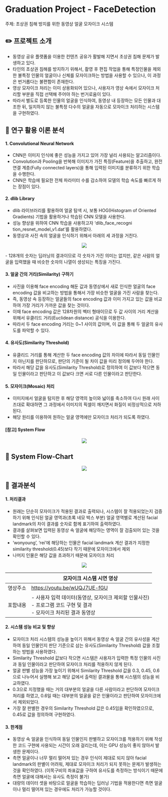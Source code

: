 # Graduation Project - FaceDetection
주제: 초상권 침해 방지를 위한 동영상 얼굴 모자이크 시스템


## ✏️ 프로젝트 소개
  - 동영상 공유 플랫폼을 이용한 컨텐츠 공유가 활발해 지면서 초상권 침해 문제가 발생하고 있다.
  - 타인의 초상권 침해를 방지하기 위해서, 촬영 후 편집 작업을 통해 특정인물을 제외한 불특정 인물의 얼굴이나 신체를 모자이크하는 방법을 사용할 수 있으나, 이 과정은 번거롭다는 불편함이 존재한다.
  - 영상 모자이크 처리는 이미 상용화되어 있으나, 사용자가 영상 속에서 모자이크 처리할 부분을 직접 선택해 주어야 하는 번거로움이 있다.
  - 따라서 별도로 등록한 인물의 얼굴을 인식하여, 동영상 내 등장하는 모든 인물과 대조한 뒤, 일치하지 않는 불특정 다수의 얼굴을 자동으로 모자이크 처리하는 시스템을 구현하였다.


## 📖 연구 활용 이론 분석

#### 1. Convolutional Neural Network
   - CNN은 이미지 인식에 좋은 성능을 가지고 있어 가장 널리 사용되는 알고리즘이다.
   - Convolution과 Pooling을 반복해 이미지가 가진 특징(Feature)을 추출하고, 완전 연결 계층(Fully connected layers)을 통해 입력된 이미지를 분류하기 위한 학습을 수행한다.
   - CNN은 학습에 필요한 전체 파라미터 수를 감소하여 모델의 학습 속도를 빠르게 하는 장점이 있다.


#### 2. dlib Library 
   - dlib 라이브러리를 활용하여 얼굴 탐색 시, 보통 HOG(Histogram of Oriented Gradients) 기법을 활용하거나 학습된 CNN 모델을 사용한다.
   - 성능 향상을 위하여 CNN 학습을 사용하고자 ‘dlib_face_recogni tion_resnet_model_v1.dat’를 활용하였다.
   - 동영상과 사진 속의 얼굴을 인식하기 위해서 아래의 세 과정을 거친다.
<p align="center">
  <img src="https://github.com/juooo1117/Graduation_FaceDetection/assets/95035134/926d862b-696c-4616-b8bc-a3a21ed09d91">
</p>
   - 128개의 숫자는 딥러닝의 결과이므로 각 숫자가 가진 의미는 없지만, 같은 사람의 얼굴을 입력했을 때 비슷한 숫자의 나열이 생성되는 특징을 가진다.


#### 3. 얼굴 간의 거리(Similarity) 구하기
   - 사진을 이용해 face encoding 해둔 값과 동영상에서 새로 인식한 얼굴의 face encoding 값을 비교하는 방법을 통해서 가장 비슷한 얼굴을 가진 사람을 찾는다.
   - 즉, 동영상 속 등장하는 얼굴들의 face encoding 값과 이미 가지고 있는 값을 비교하여 가장 거리가 가까운 값을 찾는 것이다.
   - 이때 face encoding 값은 128차원의 벡터 형태이므로 두 값 사이의 거리 계산을 위해서 유클리드 거리(Euclidean distance) 공식을 이용한다.
   - 따라서 두 face encoding 거리는 0~1 사이의 값이며, 이 값을 통해 두 얼굴의 유사도를 파악할 수 있다.


#### 4. 유사도(Similarity Threshold)
   - 유클리드 거리를 통해 계산한 두 face encoding 값의 차이에 따라서 동일 인물인지 아닌지를 판단하므로, 판단의 기준이 될 차이 값을 미리 정의해 두어야 한다.
   - 따라서 해당 값을 유사도(Similarity Threshold)로 정의하여 이 값보다 작으면 동일 인물이라고 판단하고 이 값보다 크면 서로 다른 인물이라고 판단한다.


#### 5. 모자이크(Mosaic) 처리
   - 이미지에서 얼굴을 탐지한 후 해당 영역의 높이와 넓이를 축소하여 다시 원래 사이즈대로 확대하면 그 과정에서 이미지의 픽셀이 깨지면서 화질이 비정상적으로 저하된다. 
   - 해당 원리를 이용하여 원하는 얼굴 영역에만 모자이크 처리가 되도록 하였다.


#### [참고] System Flow
<p align="center">
  <img src="https://github.com/juooo1117/Graduation_FaceDetection/assets/95035134/a6543501-5999-4311-b4e6-e32885048747">
</p>



## 📖 System Flow-Chart
<p align="center">
  <img src="https://github.com/juooo1117/Graduation_FaceDetection/assets/95035134/a677479b-2e7f-46d9-b8c1-841a9da25ab0">
</p>



## 📝 결과분석

#### 1. 처리결과
   - 원래는 단순히 모자이크가 적용된 결과로 출력되나, 시스템이 잘 적용되었는지 검증하기 위해 인식된 얼굴 영역과(초록 네모 박스 부분) 얼굴 영역별로 계산된 facial landmark의 차이 결과를 숫자로 함께 표기하여 출력하였다.
   - 결과를 살펴보면 입력된 동영상 속 얼굴에 해당하는 영역이 잘 검출되어 있는 것을 확인할 수 있다.
   - ‘wonyoung’, ‘rei’에 해당하는 인물은 facial landmark 계산 결과가 지정한 similarity threshold(0.45)보다 작기 때문에 모자이크에서 제외
   - 나머지 인물은 해당 값을 초과하기 때문에 모자이크 처리

<p align="center">
  <img src="https://github.com/juooo1117/Graduation_FaceDetection/assets/95035134/f434cb12-8ef7-4ff0-b6b4-c2f5b77f4597">
</p>


   |    |모자이크 시스템 시연 영상|
   |----|-------------------|
   |영상주소|https://youtu.be/wUQJ7UE-fGU|
   |포함내용|- 사용자 입력 데이터(동영상, 모자이크 제외할 인물사진) <br> - 프로그램 코드 구현 및 결과 <br> - 모자이크 처리된 결과 동영상|  


#### 2. 시스템 성능 비교 및 향상
   - 모자이크 처리 시스템의 성능을 높이기 위해서 동영상 속 얼굴 간의 유사성을 계산하여 동일 인물인지 판단 기준으로 삼는 유사도(Similarity Threshold) 값을 조절하는 방법을 사용하였다.
   - Similarity Threshold 값보다 작으면 시스템은 사용자가 입력한 특정 인물의 사진과 동일 인물이라고 판단하여 모자이크 처리를 적용하지 않게 된다.
   - 얼굴 판별 성능을 가장 높이기 위해서 Similarity Threshold 값을 0.3, 0.45, 0.6으로 나누어서 실행해 보고 해당 값에서 출력된 결과물을 통해 시스템의 성능을 비교하였다.
   - 0.3으로 지정했을 때는 거의 대부분의 얼굴을 다른 사람이라고 판단하여 모자이크 처리를 하였고, 0.6일 때는 대부분의 얼굴을 같은 인물이라고 판단하여 모자이크에서 제외되었다.
   - 가장 잘 판별한 경우의 Similarity Threshold 값은 0.45임을 확인하였으므로, 0.45로 값을 정의하여 구현하였다.


#### 3. 한계점
   - 동영상 속 얼굴을 인식하여 동일 인물인지 판별하고 모자이크를 적용하기 위해 작성한 코드 구현에 사용되는 시간이 오래 걸리는데, 이는 GPU 성능이 좋지 않아서 발생한 문제이다.
   - 측면 얼굴이나 너무 멀리 떨어져 있는 경우 인식이 제대로 되지 않아 facial landmark의 판별이 어려워, 제대로 모자이크 처리가 되지 못하는 문제가 발생하는 것을 확인하였다. (이목구비의 좌표값을 구하여 유사도를 측정하는 방식이기 때문에 측면 얼굴에 대해서는 유사도 측정이 불가)
   - 대량의 데이터 셋을 바탕으로 얼굴을 학습하는 딥러닝 기법을 적용한다면 측면 얼굴이나 멀리 떨어져 있는 경우에도 처리가 가능할 것이다.


